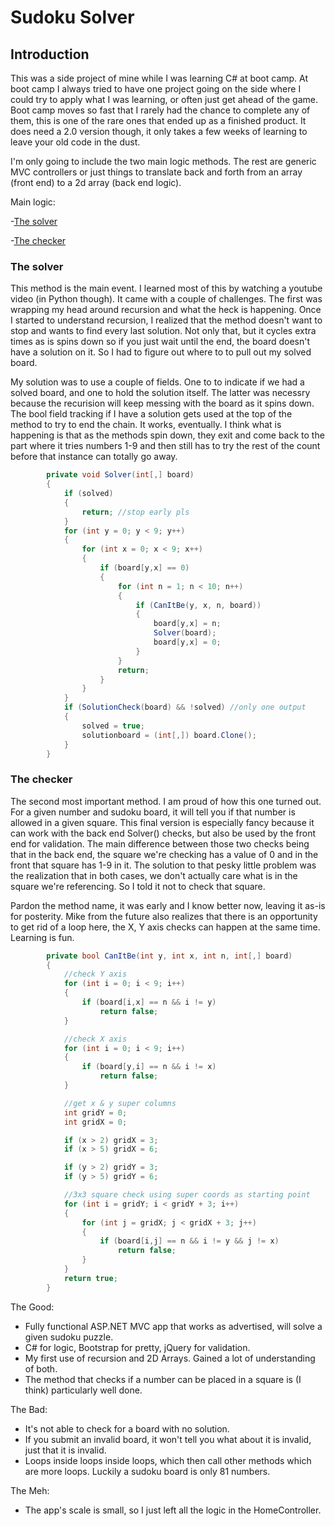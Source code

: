 # Sudoku Solver

## Introduction

This was a side project of mine while I was learning C# at boot camp. At boot camp I always tried to have one project going on the side where I could try to apply what I was learning, or often just get ahead of the game. Boot camp moves so fast that I rarely had the chance to complete any of them, this is one of the rare ones that ended up as a finished product. It does need a 2.0 version though, it only takes a few weeks of learning to leave your old code in the dust.

I'm only going to include the two main logic methods. The rest are generic MVC controllers or just things to translate back and forth from an array (front end) to a 2d array (back end logic).

Main logic:

-[The solver](https://github.com/mcleeder/CodeSamples/blob/main/Sudoku_Solver.md#the-solver)

-[The checker](https://github.com/mcleeder/CodeSamples/blob/main/Sudoku_Solver.md#the-checker)



### The solver

This method is the main event. I learned most of this by watching a youtube video (in Python though). It came with a couple of challenges. The first was wrapping my head around recursion and what the heck is happening. Once I started to understand recursion, I realized that the method doesn't want to stop and wants to find every last solution. Not only that, but it cycles extra times as is spins down so if you just wait until the end, the board doesn't have a solution on it. So I had to figure out where to to pull out my solved board.

My solution was to use a couple of fields. One to to indicate if we had a solved board, and one to hold the solution itself. The latter was necessry because the recurision will keep messing with the board as it spins down. The bool field tracking if I have a solution gets used at the top of the method to try to end the chain. It works, eventually. I think what is happening is that as the methods spin down, they exit and come back to the part where it tries numbers 1-9 and then still has to try the rest of the count before that instance can totally go away.


```c#
        private void Solver(int[,] board)
        {
            if (solved)
            {
                return; //stop early pls
            }
            for (int y = 0; y < 9; y++)
            {
                for (int x = 0; x < 9; x++)
                {
                    if (board[y,x] == 0)
                    {
                        for (int n = 1; n < 10; n++)
                        {
                            if (CanItBe(y, x, n, board))
                            {
                                board[y,x] = n;
                                Solver(board);
                                board[y,x] = 0;
                            }
                        }
                        return;
                    }
                }
            }
            if (SolutionCheck(board) && !solved) //only one output
            {
                solved = true;
                solutionboard = (int[,]) board.Clone();
            }
        }
```


### The checker

The second most important method. I am proud of how this one turned out. For a given number and sudoku board, it will tell you if that number is allowed in a given square. This final version is especially fancy because it can work with the back end Solver() checks, but also be used by the front end for validation. The main difference between those two checks being that in the back end, the square we're checking has a value of 0 and in the front that square has 1-9 in it. The solution to that pesky little problem was the realization that in both cases, we don't actually care what is in the square we're referencing. So I told it not to check that square.

Pardon the method name, it was early and I know better now, leaving it as-is for posterity. Mike from the future also realizes that there is an opportunity to get rid of a loop here, the X, Y axis checks can happen at the same time. Learning is fun.

```c#
        private bool CanItBe(int y, int x, int n, int[,] board)
        {
            //check Y axis
            for (int i = 0; i < 9; i++)
            {
                if (board[i,x] == n && i != y)
                    return false;
            }

            //check X axis
            for (int i = 0; i < 9; i++)
            {
                if (board[y,i] == n && i != x)
                    return false;
            }

            //get x & y super columns
            int gridY = 0;
            int gridX = 0;

            if (x > 2) gridX = 3;
            if (x > 5) gridX = 6;

            if (y > 2) gridY = 3;
            if (y > 5) gridY = 6;

            //3x3 square check using super coords as starting point
            for (int i = gridY; i < gridY + 3; i++)
            {
                for (int j = gridX; j < gridX + 3; j++)
                {
                    if (board[i,j] == n && i != y && j != x)
                        return false;
                }
            }
            return true;
        }
```



The Good:
- Fully functional ASP.NET MVC app that works as advertised, will solve a given sudoku puzzle.
- C# for logic, Bootstrap for pretty, jQuery for validation.
- My first use of recursion and 2D Arrays. Gained a lot of understanding of both.
- The method that checks if a number can be placed in a square is (I think) particularly well done.

The Bad:
- It's not able to check for a board with no solution.
- If you submit an invalid board, it won't tell you what about it is invalid, just that it is invalid.
- Loops inside loops inside loops, which then call other methods which are more loops. Luckily a sudoku board is only 81 numbers.

The Meh:
- The app's scale is small, so I just left all the logic in the HomeController.
